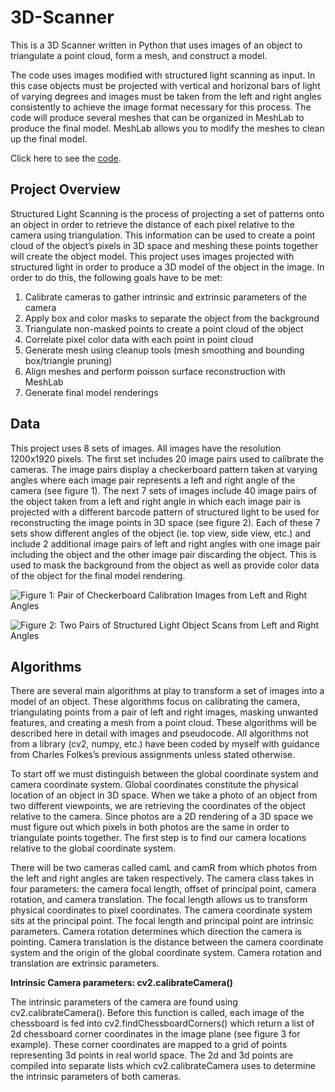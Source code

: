 # 3D-Scanner
This is a 3D Scanner written in Python that uses images of an object to triangulate a point cloud, form a mesh, and construct a model. 

The code uses images modified with structured light scanning as input. In this case objects must be projected with vertical and horizonal bars of light of varying degrees and images must be taken from the left and right angles consistently to achieve the image format necessary for this process. The code will produce several meshes that can be organized in MeshLab to produce the final model. MeshLab allows you to modify the meshes to clean up the final model. 

Click here to see the [code]().

## Project Overview

Structured Light Scanning is the process of projecting a set of patterns onto an object in order to retrieve the distance of each pixel relative to the camera using triangulation. This information can be used to create a point cloud of the object’s pixels in 3D space and meshing these points together will create the object model. This project uses images projected with structured light in order to produce a 3D model of the object in the image. In order to do this, the following goals have to be met:

1. Calibrate cameras to gather intrinsic and extrinsic parameters of the camera 
2. Apply box and color masks to separate the object from the background
3. Triangulate non-masked points to create a point cloud of the object
4. Correlate pixel color data with each point in point cloud
5. Generate mesh using cleanup tools (mesh smoothing and bounding box/triangle pruning)
6. Align meshes and perform poisson surface reconstruction with MeshLab
7. Generate final model renderings

## Data

This project uses 8 sets of images. All images have the resolution 1200x1920 pixels. The first set includes 20 image pairs used to calibrate the cameras. The image pairs display a checkerboard pattern taken at varying angles where each image pair represents a left and right angle of the camera (see figure 1). The next 7 sets of images include 40 image pairs of the object taken from a left and right angle in which each image pair is projected with a different barcode pattern of structured light to be used for reconstructing the image points in 3D space (see figure 2). Each of these 7 sets show different angles of the object (ie. top view, side view, etc.) and include 2 additional image pairs of left and right angles with one image pair including the object and the other image pair discarding the object. This is used to mask the background from the object as well as provide color data of the object for the final model rendering. 

![Figure 1: Pair of Checkerboard Calibration Images from Left and Right Angles]()

![Figure 2: Two Pairs of Structured Light Object Scans from Left and Right Angles]()

## Algorithms 

There are several main algorithms at play to transform a set of images into a model of an object. These algorithms focus on calibrating the camera, triangulating points from a pair of left and right images, masking unwanted features, and creating a mesh from a point cloud. These algorithms will be described here in detail with images and pseudocode. All algorithms not from a library (cv2, numpy, etc.) have been coded by myself with guidance from Charles Folkes’s previous assignments unless stated otherwise.  

To start off we must distinguish between the global coordinate system and camera coordinate system. Global coordinates constitute the physical location of an object in 3D space. When we take a photo of an object from two different viewpoints, we are retrieving the coordinates of the object relative to the camera. Since photos are a 2D rendering of a 3D space we must figure out which pixels in both photos are the same in order to triangulate points together. The first step is to find our camera locations relative to the global coordinate system. 

There will be two cameras called camL and camR from which photos from the left and right angles are taken respectively. The camera class takes in four parameters: the camera focal length, offset of principal point, camera rotation, and camera translation. The focal length allows us to transform physical coordinates to pixel coordinates. The camera coordinate system sits at the principal point. The focal length and principal point are intrinsic parameters. Camera rotation determines which direction the camera is pointing. Camera translation is the distance between the camera coordinate system and the origin of the global coordinate system. Camera rotation and translation are extrinsic parameters. 

**Intrinsic Camera parameters: cv2.calibrateCamera()**

The intrinsic parameters of the camera are found using cv2.calibrateCamera(). Before this function is called, each image of the chessboard is fed into cv2.findChessboardCorners() which return a list of 2d chessboard corner coordinates in the image plane (see figure 3 for example). These corner coordinates are mapped to a grid of points representing 3d points in real world space. The 2d and 3d points are compiled into separate lists which cv2.calibrateCamera uses to determine the intrinsic parameters of both cameras. 


